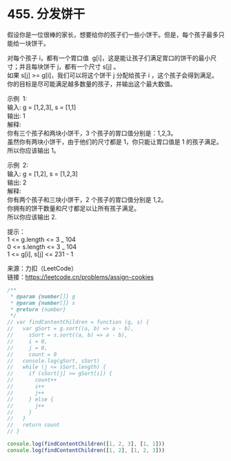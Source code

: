 # 455. 分发饼干

假设你是一位很棒的家长，想要给你的孩子们一些小饼干。但是，每个孩子最多只能给一块饼干。

对每个孩子 i，都有一个胃口值  g[i]，这是能让孩子们满足胃口的饼干的最小尺寸；并且每块饼干 j，都有一个尺寸 s[j] 。  
如果 s[j] >= g[i]，我们可以将这个饼干 j 分配给孩子 i ，这个孩子会得到满足。  
你的目标是尽可能满足越多数量的孩子，并输出这个最大数值。

示例  1:  
输入: g = [1,2,3], s = [1,1]  
输出: 1  
解释:  
你有三个孩子和两块小饼干，3 个孩子的胃口值分别是：1,2,3。  
虽然你有两块小饼干，由于他们的尺寸都是 1，你只能让胃口值是 1 的孩子满足。  
所以你应该输出 1。

示例  2:  
输入: g = [1,2], s = [1,2,3]  
输出: 2  
解释:  
你有两个孩子和三块小饼干，2 个孩子的胃口值分别是 1,2。  
你拥有的饼干数量和尺寸都足以让所有孩子满足。  
所以你应该输出 2.

提示：  
1 <= g.length <= 3 _ 104  
0 <= s.length <= 3 _ 104  
1 <= g[i], s[j] <= 231 - 1

来源：力扣（LeetCode）  
链接：https://leetcode.cn/problems/assign-cookies

```javascript
/**
 * @param {number[]} g
 * @param {number[]} s
 * @return {number}
 */
// var findContentChildren = function (g, s) {
//   var gSort = g.sort((a, b) => a - b),
//     sSort = s.sort((a, b) => a - b),
//     i = 0,
//     j = 0,
//     count = 0
//   console.log(gSort, sSort)
//   while (j <= sSort.length) {
//     if (sSort[j] >= gSort[i]) {
//       count++
//       i++
//       j++
//     } else {
//       j++
//     }
//   }
//   return count
// }

console.log(findContentChildren([1, 2, 3], [1, 1]))
console.log(findContentChildren([1, 2], [1, 2, 3]))
```
